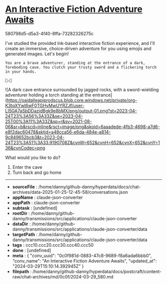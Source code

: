 # [An Interactive Fiction Adventure Awaits](https://claude.ai/chat/0c0f981d-0883-47c8-9689-f8a6ada6bbb0)

580798d5-d5a3-4f40-8ffa-73282326275c

 I've studied the provided Ink-based interactive fiction experience, and I'll create an immersive, choice-driven adventure for you using emojis and generated images. Let's begin!

```
You are a brave adventurer, standing at the entrance of a dark, foreboding cave. You clutch your trusty sword and a flickering torch in your hands.

🗻⚔️🔦
```

![A dark cave entrance surrounded by jagged rocks, with a sword-wielding adventurer holding a torch standing at the entrance](https://oaidalleapiprodscus.blob.core.windows.net/private/org-K3tqXYwl6wF0TGHyMwUYRZJf/user-LI5GA7aSbDDazidBgk9e8bMX/png/output-01.png?st=2023-04-24T23%3A56%3A33Z&se=2023-04-25T00%3A11%3A33Z&sp=r&sv=2021-08-06&sr=b&rscd=inline&rsct=image/png&skoid=6aaadede-4fb3-4698-a7d6-e8f2dac60478&sktid=a48cca56-e6da-484e-a814-9c849652bcb3&t=2023-04-24T23%3A51%3A33.9190708Z&cynW=652&cynH=652&cynX=652&cynY=136&cynCodec=png

What would you like to do?

1) Enter the cave
2) Turn back and go home

---

* **sourceFile** : /home/danny/github-danny/hyperdata/docs/chat-archives/data-2025-01-25-12-45-58/conversations.json
* **appName** : claude-json-converter
* **appPath** : claude-json-converter
* **subtask** : [undefined]
* **rootDir** : /home/danny/github-danny/transmissions/src/applications/claude-json-converter
* **dataDir** : /home/danny/github-danny/transmissions/src/applications/claude-json-converter/data
* **targetPath** : /home/danny/github-danny/transmissions/src/applications/claude-json-converter/data
* **tags** : ccc10.ccc20.ccc30.ccc40.ccc50
* **done** : [undefined]
* **meta** : {
  "conv_uuid": "0c0f981d-0883-47c8-9689-f8a6ada6bbb0",
  "conv_name": "An Interactive Fiction Adventure Awaits",
  "updated_at": "2024-03-29T15:10:14.392945Z"
}
* **filepath** : /home/danny/github-danny/hyperdata/docs/postcraft/content-raw/chat-archives/md/0c0f/2024-03-29_580.md